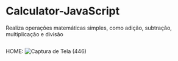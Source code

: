 # Calculator-JavaScript
Realiza operações matemáticas simples, como adição, subtração, multiplicação e divisão


<img scr= "(https://github.com/Victoria-Belo/Calculator-JavaScript/assets/86816104/0952373b-2e77-4447-88f4-13b34d7649d6)">

HOME:
![Captura de Tela (446)](https://github.com/Victoria-Belo/Calculator-JavaScript/assets/86816104/9e523a9e-f6f7-4a3c-a54a-1696205d7446)
